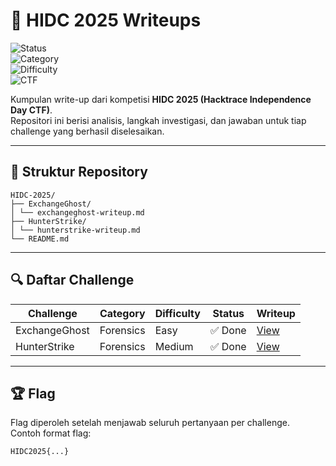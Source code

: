 # 🏴 HIDC 2025 Writeups

![Status](https://img.shields.io/badge/Writeups-2%2F2-green?style=for-the-badge&logo=markdown)  
![Category](https://img.shields.io/badge/Category-Forensics-blue?style=for-the-badge&logo=search)  
![Difficulty](https://img.shields.io/badge/Difficulty-Easy--to--Medium-yellow?style=for-the-badge&logo=hacktrace)  
![CTF](https://img.shields.io/badge/Event-HIDC%202025-red?style=for-the-badge&logo=ctf)  

Kumpulan write-up dari kompetisi **HIDC 2025 (Hacktrace Independence Day CTF)**.  
Repositori ini berisi analisis, langkah investigasi, dan jawaban untuk tiap challenge yang berhasil diselesaikan.  

---

## 📂 Struktur Repository
```
HIDC-2025/
├── ExchangeGhost/
│ └── exchangeghost-writeup.md
├── HunterStrike/
│ └── hunterstrike-writeup.md
└── README.md
```

---

## 🔍 Daftar Challenge
| Challenge       | Category     | Difficulty | Status | Writeup |
|-----------------|-------------|------------|--------|---------|
| ExchangeGhost   | Forensics   | Easy       | ✅ Done | [View](./ExchangeGhost/exchangeghost-writeup.md) |
| HunterStrike    | Forensics   | Medium     | ✅ Done | [View](./HunterStrike/hunterstrike-writeup.md) |

---

## 🏆 Flag
Flag diperoleh setelah menjawab seluruh pertanyaan per challenge.  
Contoh format flag:
```
HIDC2025{...}
```